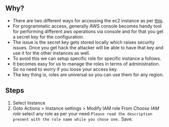 ## Why?
* There are two different ways for accessing the ec2 instance as per [this](https://github.com/A9HORA/AWS_Guide/blob/master/IAM/2.%20Create%20Individual%20IAM%20users%20and%20Password%20policy.md).  
* For programmatic access, generally AWS console becomes handy tool for performing different aws operations via console and for that you get a secret key for the configuration.
* The issue is the secret key gets stored locally which raises security issues. Once you get hack the attacker will be able to have that key and use it for the other instances as well.
* To avoid this we can setup specific role for specific instance a follows.  
* It becomes easy for us to manage the roles in terms of administration. So no need to worry if you loose your access key.  
* The key thing is, roles are universal so you can use them for any region.  

## Steps
1.  Select Instance  
2.  Goto Actions > Instance settings > Modify IAM role
    From *Choose IAM role* select any role as per your need.`Please read the description present with the role name while you chose one.`
    Save.
